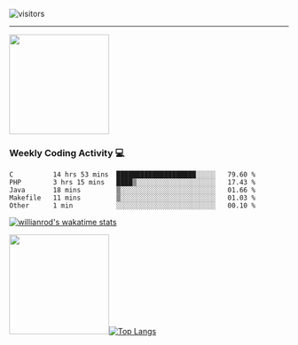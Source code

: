 ![visitors](https://visitor-badge.glitch.me/badge?page_id=bdw271.bdw271)

---
<img height="180em" src="https://github-readme-stats.vercel.app/api?username=bdw271&show_icons=true&hide_border=true&&count_private=true&include_all_commits=true" />

### Weekly Coding Activity 💻
<!--START_SECTION:waka-->
```text
C          14 hrs 53 mins  ████████████████████░░░░░   79.60 % 
PHP        3 hrs 15 mins   ████▒░░░░░░░░░░░░░░░░░░░░   17.43 % 
Java       18 mins         ▒░░░░░░░░░░░░░░░░░░░░░░░░   01.66 % 
Makefile   11 mins         ▒░░░░░░░░░░░░░░░░░░░░░░░░   01.03 % 
Other      1 min           ░░░░░░░░░░░░░░░░░░░░░░░░░   00.10 % 
```
<!--END_SECTION:waka-->

[![willianrod's wakatime stats](https://github-readme-stats.vercel.app/api/wakatime?username=bdw271)](https://github.com/anuraghazra/github-readme-stats)

<img height="180em" src="https://github-readme-stats.vercel.app/api?username=bdw271&show_icons=true&hide_border=true&&count_private=true&include_all_commits=true" />[![Top Langs](https://github-readme-stats.vercel.app/api/top-langs/?username=bdw271)](https://github.com/anuraghazra/github-readme-stats)

